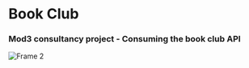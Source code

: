 # Book Club
### Mod3 consultancy project - Consuming the book club API

![Frame 2](https://images.search.yahoo.com/yhs/search;_ylt=Awr9F68lORhiskgAEl42nIlQ;_ylu=c2VjA3NlYXJjaARzbGsDYnV0dG9u;_ylc=X1MDMTM1MTE5NTcwMgRfcgMyBGFjdG4DY2xrBGNzcmNwdmlkA211ZlNHekV3TGpKYmJjZlVZWEhxNGdqUU56VXVOd0FBQUFBZUE3NngEZnIDeWhzLWliYS1zeW4EZnIyA3NhLWdwBGdwcmlkA3VqYXJTQWlsUzJDWDlnZHI1aEJRakEEbl9zdWdnAzEwBG9yaWdpbgNpbWFnZXMuc2VhcmNoLnlhaG9vLmNvbQRwb3MDMARwcXN0cgMEcHFzdHJsAwRxc3RybAMxOARxdWVyeQNib29rJTIwY2x1YiUyMGxvZ28EdF9zdG1wAzE2NDU3NTQ2NzA-?p=book+club+logo&fr=yhs-iba-syn&fr2=sb-top-images.search&ei=UTF-8&x=wrt&type=asbw_8923_CHW_US_tid5371&hsimp=yhs-syn&hspart=iba&param1=UTFu4NnzumsznZiNmVEaxbob%2BYoIcwe970aM3EYu3%2BdKN%2Fin%2BKr6ib6QV8xeoQ3l&param2=9dUI1n2R0BLDxNuWfiP4aWyjOZc2NBa%2Bx2opBYQCDMSB7nBAfwbAzkkglZNKi5o21u72Jm8TatlnU7NDGbP7F8Lft0aXvravgWuUt1wLTDRGoZDy1s38eFH2mqhQf7J35YCbQdFh0U0Q40PE25%2BEeG%2Bt%2By660cfFWnTypqgOdcALz1Yh%2FL6OK90HQhMEaPkAH1pbnLD2L55pzpQ3QH28FpkkGNcHvxKLYje0sCeP8v4VOkAf1iX3%2Fpp8HymnZ4riQDVo%2BHtUvSfbijNBIdo9p6hwrBgizXNh%2B%2BP3Bw2t9fA%3D&param3=NwVEMR%2FzKcG52XsVBYEh2zk2Yklq85vdfspZPoqz2M1qypHRDDTed5vIiOf0QJloIYNIhURx5ygk43IbuWBmnYoGBCqXF8HAxsCecpOdT6lCkzOff4QBDeGSLbOemnOcxT598YNNzK%2BkvHMSrkFKaFKRN6dIdQf8tI3j78GM0OBAUXhjfFOlM9qyJ3AuLW2woMg%2Falwihu1C3jHAkRRjL%2Br1uq8oe5erYWMrBTHeSzezhM8aSPgjQgSsyEPw29KSDaCzJlq4ojcOWiP0HKd62LnJdWxnw7vrNF3rxuGHLnFKDgqWujsW5KSQvHfuSnqAvR%2FBXBT0P8GXMioWdWKwDU1PIkNuT5%2FKhY%2FHAyxeqgY%3D&param4=89JBAV2G%2BmRAmNdhrQ2hhX6%2FyU9L5xwzHOmvQOAwXPk%3D#id=40&iurl=https%3A%2F%2Fclipartion.com%2Fwp-content%2Fuploads%2F2015%2F12%2Fbook-club-graphic.jpg&action=click)
